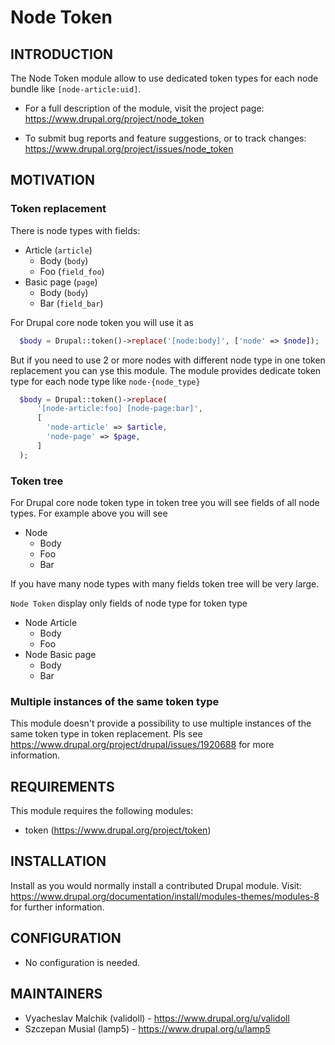 Node Token
============

INTRODUCTION
------------

The Node Token module allow to use dedicated token types for
each node bundle like `[node-article:uid]`.

 * For a full description of the module, visit the project page:
   https://www.drupal.org/project/node_token

 * To submit bug reports and feature suggestions, or to track changes:
   https://www.drupal.org/project/issues/node_token

MOTIVATION
----------

### Token replacement

There is node types with fields:

* Article (`article`)
  * Body (`body`)
  * Foo (`field_foo`)
* Basic page (`page`)
  * Body (`body`)
  * Bar (`field_bar`)

For Drupal core node token you will use it as

```php
  $body = Drupal::token()->replace('[node:body]', ['node' => $node]);
```

But if you need to use 2 or more nodes with different node type in one token
replacement you can yse this module.
The module provides dedicate token type for each node type
like `node-{node_type}`

```php
  $body = Drupal::token()->replace(
      '[node-article:foo] [node-page:bar]',
      [
        'node-article' => $article,
        'node-page' => $page,
      ]
  );
```

### Token tree

For Drupal core node token type in token tree you will see fields
of all node types.
For example above you will see

* Node
  * Body
  * Foo
  * Bar

If you have many node types with many fields token tree will be very large.

`Node Token` display only fields of node type for token type

* Node Article
  * Body
  * Foo
* Node Basic page
  * Body
  * Bar


### Multiple instances of the same token type

This module doesn't provide a possibility to use multiple instances
of the same token type in token replacement.
Pls see https://www.drupal.org/project/drupal/issues/1920688
for more information.


REQUIREMENTS
------------

This module requires the following modules:

 * token (https://www.drupal.org/project/token)

INSTALLATION
------------
Install as you would normally install a contributed Drupal module. Visit:
https://www.drupal.org/documentation/install/modules-themes/modules-8
for further information.

CONFIGURATION
-------------

 * No configuration is needed.

MAINTAINERS
-----------

 * Vyacheslav Malchik (validoll) - https://www.drupal.org/u/validoll
 * Szczepan Musial (lamp5) - https://www.drupal.org/u/lamp5
